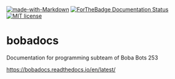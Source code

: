 [![made-with-Markdown](https://img.shields.io/badge/Made%20with-Markdown-1f425f.svg)](http://commonmark.org)
[![ForTheBadge Documentation Status](https://readthedocs.org/projects/bobadocs/badge/?version=latest)](https://bobadocs.readthedocs.io/en/latest/?badge=latest)
[![MIT license](https://img.shields.io/badge/License-MIT-blue.svg)](https://lbesson.mit-license.org/)
# bobadocs
Documentation for programming subteam of Boba Bots 253

https://bobadocs.readthedocs.io/en/latest/
